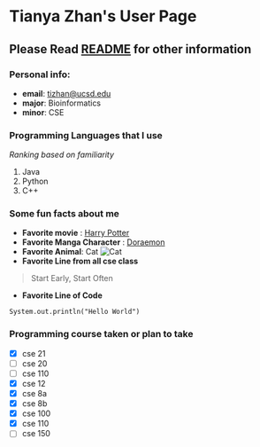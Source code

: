 

# Tianya Zhan's User Page
## Please Read [README](/README.md) for other information
### Personal info:
- **email**: tizhan@ucsd.edu
- **major**: Bioinformatics
- **minor**: CSE

### Programming Languages that I use 
*Ranking based on familiarity*
1. Java
2. Python
3. C++

### Some fun facts about me
- **Favorite movie** : [Harry Potter](https://en.wikipedia.org/wiki/Harry_Potter)
- **Favorite Manga Character** : [Doraemon](https://en.wikipedia.org/wiki/Doraemon)
- **Favorite Animal**: Cat
![Cat](https://www.freeiconspng.com/uploads/cat-png-17.png)
- **Favorite Line from all cse class**
>Start Early, Start Often
- **Favorite Line of Code**
```
System.out.println("Hello World")
```

### Programming course taken or plan to take
- [x] cse 21
- [ ] cse 20
- [ ] cse 110
- [x] cse 12
- [x] cse 8a
- [x] cse 8b
- [x] cse 100
- [x] cse 110
- [ ] cse 150
